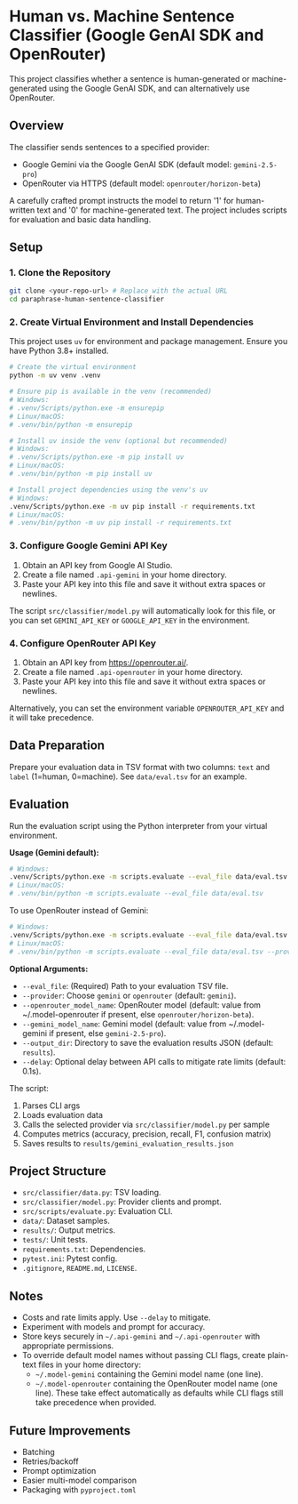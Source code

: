 # Human vs. Machine Sentence Classifier (Google GenAI SDK and OpenRouter)

This project classifies whether a sentence is human-generated or machine-generated using the Google GenAI SDK, and can alternatively use OpenRouter.

## Overview

The classifier sends sentences to a specified provider:
- Google Gemini via the Google GenAI SDK (default model: `gemini-2.5-pro`)
- OpenRouter via HTTPS (default model: `openrouter/horizon-beta`)

A carefully crafted prompt instructs the model to return '1' for human-written text and '0' for machine-generated text. The project includes scripts for evaluation and basic data handling.

## Setup

### 1. Clone the Repository

```bash
git clone <your-repo-url> # Replace with the actual URL
cd paraphrase-human-sentence-classifier
```

### 2. Create Virtual Environment and Install Dependencies

This project uses `uv` for environment and package management. Ensure you have Python 3.8+ installed.

```bash
# Create the virtual environment
python -m uv venv .venv

# Ensure pip is available in the venv (recommended)
# Windows:
# .venv/Scripts/python.exe -m ensurepip
# Linux/macOS:
# .venv/bin/python -m ensurepip

# Install uv inside the venv (optional but recommended)
# Windows:
# .venv/Scripts/python.exe -m pip install uv
# Linux/macOS:
# .venv/bin/python -m pip install uv

# Install project dependencies using the venv's uv
# Windows:
.venv/Scripts/python.exe -m uv pip install -r requirements.txt
# Linux/macOS:
# .venv/bin/python -m uv pip install -r requirements.txt
```

### 3. Configure Google Gemini API Key

1. Obtain an API key from Google AI Studio.
2. Create a file named `.api-gemini` in your home directory.
3. Paste your API key into this file and save it without extra spaces or newlines.

The script `src/classifier/model.py` will automatically look for this file, or you can set `GEMINI_API_KEY` or `GOOGLE_API_KEY` in the environment.

### 4. Configure OpenRouter API Key

1. Obtain an API key from https://openrouter.ai/.
2. Create a file named `.api-openrouter` in your home directory.
3. Paste your API key into this file and save it without extra spaces or newlines.

Alternatively, you can set the environment variable `OPENROUTER_API_KEY` and it will take precedence.

## Data Preparation

Prepare your evaluation data in TSV format with two columns: `text` and `label` (1=human, 0=machine). See `data/eval.tsv` for an example.

## Evaluation

Run the evaluation script using the Python interpreter from your virtual environment.

**Usage (Gemini default):**
```bash
# Windows:
.venv/Scripts/python.exe -m scripts.evaluate --eval_file data/eval.tsv
# Linux/macOS:
# .venv/bin/python -m scripts.evaluate --eval_file data/eval.tsv
```

To use OpenRouter instead of Gemini:
```bash
# Windows:
.venv/Scripts/python.exe -m scripts.evaluate --eval_file data/eval.tsv --provider openrouter --openrouter_model_name openrouter/horizon-beta
# Linux/macOS:
# .venv/bin/python -m scripts.evaluate --eval_file data/eval.tsv --provider openrouter --openrouter_model_name openrouter/horizon-beta
```

**Optional Arguments:**
- `--eval_file`: (Required) Path to your evaluation TSV file.
- `--provider`: Choose `gemini` or `openrouter` (default: `gemini`).
- `--openrouter_model_name`: OpenRouter model (default: value from ~/.model-openrouter if present, else `openrouter/horizon-beta`).
- `--gemini_model_name`: Gemini model (default: value from ~/.model-gemini if present, else `gemini-2.5-pro`).
- `--output_dir`: Directory to save the evaluation results JSON (default: `results`).
- `--delay`: Optional delay between API calls to mitigate rate limits (default: 0.1s).

The script:
1) Parses CLI args
2) Loads evaluation data
3) Calls the selected provider via `src/classifier/model.py` per sample
4) Computes metrics (accuracy, precision, recall, F1, confusion matrix)
5) Saves results to `results/gemini_evaluation_results.json`

## Project Structure

- `src/classifier/data.py`: TSV loading.
- `src/classifier/model.py`: Provider clients and prompt.
- `src/scripts/evaluate.py`: Evaluation CLI.
- `data/`: Dataset samples.
- `results/`: Output metrics.
- `tests/`: Unit tests.
- `requirements.txt`: Dependencies.
- `pytest.ini`: Pytest config.
- `.gitignore`, `README.md`, `LICENSE`.

## Notes

- Costs and rate limits apply. Use `--delay` to mitigate.
- Experiment with models and prompt for accuracy.
- Store keys securely in `~/.api-gemini` and `~/.api-openrouter` with appropriate permissions.
- To override default model names without passing CLI flags, create plain-text files in your home directory:
  - `~/.model-gemini` containing the Gemini model name (one line).
  - `~/.model-openrouter` containing the OpenRouter model name (one line).
  These take effect automatically as defaults while CLI flags still take precedence when provided.

## Future Improvements

- Batching
- Retries/backoff
- Prompt optimization
- Easier multi-model comparison
- Packaging with `pyproject.toml`